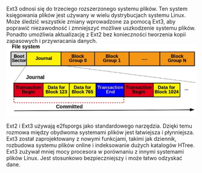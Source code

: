 Ext3 odnosi się do trzeciego rozszerzonego systemu plików. Ten system księgowania plików jest używany w wielu dystrybucjach systemu Linux. Może śledzić wszystkie zmiany wprowadzone za pomocą Ext3, aby poprawić niezawodność i zmniejszyć możliwe uszkodzenie systemu plików. Ponadto umożliwia aktualizację z Ext2 bez konieczności tworzenia kopii zapasowych i przywracania danych.
![wprowadzenie](/grafiki/3_4_2_ext3.png)

Ext2 i Ext3 używają e2fsporgs jako standardowego narzędzia. Dzięki temu rozmowa między obydwoma systemami plików jest łatwiejsza i płynniejsza. Ext3 został zaprojektowany z nowymi funkcjami, takimi jak dziennik, rozbudowa systemu plików online i indeksowanie dużych katalogów HTree. Ext3 zużywał mniej mocy procesora w porównaniu z innymi systemami plików Linux. Jest stosunkowo bezpieczniejszy i może łatwo odzyskać dane.